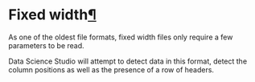 Fixed width[¶](#fixed-width "Permalink to this heading")
========================================================


As one of the oldest file formats, fixed width files only require a few parameters to be read.


Data Science Studio will attempt to detect data in this format, detect the column positions as well as the presence of a row of headers.
